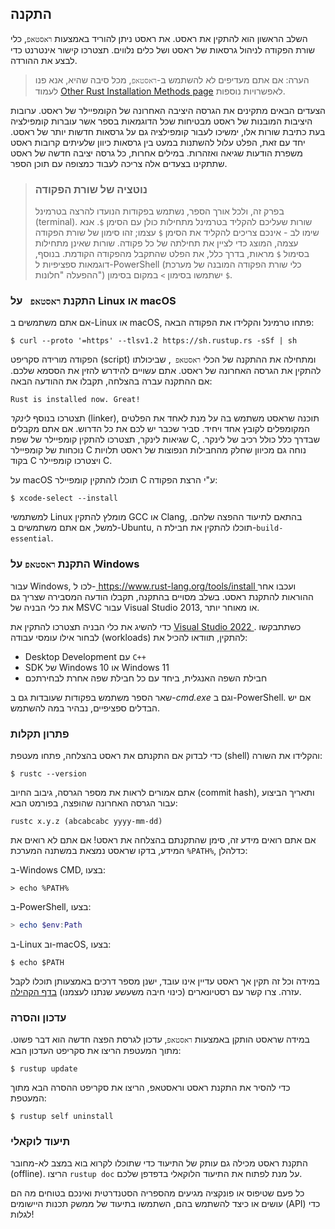 ## התקנה

השלב הראשון הוא להתקין את ראסט. את ראסט ניתן להוריד באמצעות `ראסטאפ`, כלי שורת הפקודה לניהול גרסאות של ראסט ושל כלים נלווים. תצטרכו קישור אינטרנט כדי לבצע את ההורדה.

> הערה: אם אתם מעדיפים לא להשתמש ב-`ראסטאפ`, מכל סיבה שהיא, אנא פנו לעמוד [Other Rust Installation Methods page][otherinstall] לאפשרויות נוספות.

הצעדים הבאים מתקינים את הגרסה היציבה האחרונה של הקומפיילר של ראסט. ערובות היציבות המובנות של ראסט מבטיחות שכל הדוגמאות בספר אשר עוברות קומפילציה בעת כתיבת שורות אלו, ימשיכו לעבור קומפילציה גם על גרסאות חדשות יותר של ראסט. יחד עם זאת, הפלט עלול להשתנות במעט בין גרסאות כיוון שלעיתים קרובות ראסט משפרת הודעות שגיאה ואזהרות. במילים אחרות, כל גרסה יציבה חדשה של ראסט שתתקינו בצעדים אלה צריכה לעבוד כמצופה עם תוכן הספר.

> ### נוטציה של שורת הפקודה
>
> בפרק זה, ולכל אורך הספר, נשתמש בפקודות הנועדו להרצה בטרמינל (terminal). שורות שעליכם להקליד בטרמינל מתחילות כולן עם הסימן `$`. אנא שימו לב - אינכם צריכים להקליד את הסימן `$` עצמו; זהו סימון של שורת הפקודה עצמה, המוצג כדי לציין את תחילתה של כל פקודה. שורות שאינן מתחילות בסימול `$` מראות, בדרך כלל, את הפלט שהתקבל מהפקודה הקודמת. בנוסף, דוגמאות ספציפיות ל-PowerShell (כלי שורת הפקודה המובנה של מערכת ההפעלה "חלונות") ישתמשו בסימון `>` במקום בסימון `$`.

### התקנת `ראסטאפ ` על Linux או macOS

אם אתם משתמשים ב-Linux או macOS, פתחו טרמינל והקלידו את הפקודה הבאה:

```console
$ curl --proto '=https' --tlsv1.2 https://sh.rustup.rs -sSf | sh
```

הפקודה מורידה סקריפט (script) ומתחילה את ההתקנה של הכלי `ראסטאפ `, שביכולתו להתקין את הגרסה האחרונה של ראסט. אתם עשויים להידרש להזין את הססמא שלכם. אם ההתקנה עברה בהצלחה, תקבלו את ההודעה הבאה:

```text
Rust is installed now. Great!
```

תצטרכו בנוסף _לינקר_ (linker), תוכנה שראסט משתמש בה על מנת לאחד את הפלטים המקומפלים לקובץ אחד ויחיד. סביר שכבר יש לכם את כל הדרוש. אם אתם מקבלים שגיאות לינקר, תצטרכו להתקין קומפיילר של שפת C, שבדרך כלל כולל רכיב של לינקר. נוכחות של קומפיילר C נוחה גם מכיוון שחלק מהחבילות הנפוצות של ראסט תלויות בקוד C ויצטרכו קומפיילר C.

על macOS תוכלו להתקין קומפיילר C ע"י הרצת הפקודה:

```console
$ xcode-select --install
```

למשתמשי Linux מומלץ להתקין GCC או Clang, בהתאם לתיעוד ההפצה שלהם. למשל, אם אתם משתמשים ב-Ubuntu, תוכלו להתקין את חבילת ה-`build-essential`.

### התקנת `ראסטאפ` על Windows

עבור Windows, לכו ל-[ https://www.rust-lang.org/tools/install ][install] ועכבו אחר ההוראות להתקנת ראסט. בשלב מסויים בהתקנה, תקבלו הודעה המסבירה שצריך גם את כלי הבניה של MSVC עבור Visual Studio 2013, או מאוחר יותר.

כדי להשיג את כלי הבניה תצטרכו להתקין את [Visual Studio 2022 ][visualstudio]. כשתתבקשו לבחור אילו עומסי עבודה (workloads) להתקין, תוודאו להכיל את:

- Desktop Development עם `C++`
- SDK של Windows 10 או Windows 11
- חבילת השפה האנגלית, ביחד עם כל חבילת שפה אחרת לבחירתכם

שאר הספר משתמש בפקודות שעובדות גם ב-_cmd.exe_ וגם ב-PowerShell. אם יש הבדלים ספציפיים, נבהיר במה להשתמש.

### פתרון תקלות

כדי לבדוק אם התקנתם את ראסט בהצלחה, פתחו מעטפת (shell) והקלידו את השורה:

```console
$ rustc --version
```

אתם אמורים לראות את מספר הגרסה, גיבוב החיוב (commit hash), ותאריך הביצוע עבור הגרסה האחרונה שהופצה, בפורמט הבא:

```text
rustc x.y.z (abcabcabc yyyy-mm-dd)
```

אם אתם רואים מידע זה, סימן שהתקנתם בהצלחה את ראסט! אם אתם לא רואים את המידע, בדקו שראסט נמצאת במשתנה המערכת `%PATH%`, כדלהלן:

ב-Windows CMD, בצעו:

```console
> echo %PATH%
```

ב-PowerShell, בצעו:

```powershell
> echo $env:Path
```

ב-Linux וב-macOS, בצעו:

```console
$ echo $PATH
```

במידה וכל זה תקין אך ראסט עדיין אינו עובד, ישנן מספר דרכים באמצעותן תוכלו לקבל עזרה. צרו קשר עם רסטיונארים (כינוי חיבה משעשע שנתנו לעצמנו) [בדף הקהילה][community].

### עדכון והסרה

במידה שראסט הותקן באמצעות `ראסטאפ`, עדכון לגרסת הפצה חדשה הוא דבר פשוט. מתוך המעטפת הריצו את סקריפט העדכון הבא:

```console
$ rustup update
```

כדי להסיר את התקנת ראסט וראסטאפ, הריצו את סקריפט ההסרה הבא מתוך המעטפת:

```console
$ rustup self uninstall
```

### תיעוד לוקאלי

התקנת ראסט מכילה גם עותק של התיעוד כדי שתוכלו לקרוא בוא במצב לא-מחובר (offline). הריצו `rustup doc` על מנת לפתוח את התיעוד הלוקאלי בדפדפן שלכם.

כל פעם שטיפוס או פונקציה מגיעים מהספריה הסטנדרטית ואינכם בטוחים מה הם עושים או כיצד להשתמש בהם, השתמשו בתיעוד של ממשק תכנות היישומים (API) כדי לגלות!

[otherinstall]: https://forge.rust-lang.org/infra/other-installation-methods.html
[install]: https://www.rust-lang.org/tools/install
[visualstudio]: https://visualstudio.microsoft.com/downloads/
[community]: https://www.rust-lang.org/community
